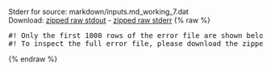 Stderr for source:  markdown/inputs.md_working_7.dat   
Download: [zipped raw stdout](inputs.md_working_7.dat.plumed_master.stdout.txt.zip) - [zipped raw stderr](inputs.md_working_7.dat.plumed_master.stderr.txt.zip) 
{% raw %}
<pre>
#! Only the first 1000 rows of the error file are shown below
#! To inspect the full error file, please download the zipped raw stderr file above
</pre>
{% endraw %}
